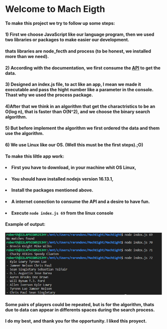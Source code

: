 # Welcome to Mach Eigth

#### To make this project we try to follow up some steps:

#### 1) First we choose JavaScript like our language program, then we used two libraries or packages to make easier our development.
####    thats libraries are node_fecth and process (to be honest, we installed more than we need).

#### 2) According with the documentation, we first consume the [API](https://mach-eight.uc.r.appspot.com) to get the data.

#### 3) Designed an index.js file, to act like an app, I mean we made it executable and pass the hight number like a parameter in the console. Thast why we used the process package.

#### 4)After that we think in an algorithm that get the charactristics to be an O(log n), that is faster than O(N^2), and we choose the binary search    algorithm. 

#### 5) But before implement the algorithm we first ordered the data and them use the algorithm. 

#### 6) We use Linux like our OS. (Well this must be the first steps).;O)

#### To make this liltle app work:
#### <li>First you have to download, in your machine whit OS Linux, 
#### <li>You should have installed nodejs version 16.13.1, 
#### <li>Install the packages mentioned above. 
#### <li>A internet conection to consume the API and a desire to have fun.
#### <li>Execute `node index.js 69` from the linux console

#### Example of output:

<img src="example.png">

#### Some pairs of players could be repeated, but is for the algorithm, thats due to data can appear in differents spaces during the search process.

#### I do my best, and thank you for the opportunity. I liked this proyect.
